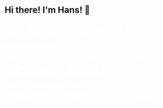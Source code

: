 # Hi there! I'm Hans! 👋

<div style="color:white">

I'm a university freshman currently majoring in Computer Science in Singapore. I'm in the process of reorganising my portfolio, which includes projects and code samples that I've worked on.

### My Skills and Interests
I'm passionate about computer science and always looking to improve my skills. I have experience in data analytics, database management, and game development. In my free time, I enjoy tinkering with new technologies and experimenting with different programming languages.

### What You'll Find in My Portfolio
I'm excited to share my work with you and hope that you find it informative and useful. Stay tuned for updates on my portfolio!

</div>
